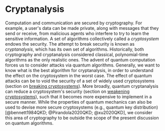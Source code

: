 # Cryptanalysis

Computation and communication are secured by cryptography. For example, a user's data can be made private, along with messages that they send or receive, from malicious agents who interfere to try to learn the sensitive information. A set of algorithms collectively called a *cryptosystem* endows the security. The attempt to break security is known as *cryptanalysis*, which has its own set of algorithms. Historically, both cryptography and cryptanalysis considered classical, polynomial-time algorithms as the only realistic ones. The advent of quantum computation forces us to consider attacks via quantum algorithms. Generally, we want to know what is the best algorithm for cryptanalysis, in order to understand the effect on the cryptosystem in the worst case. The effect of quantum attacks can be to void the security of a set of widely used cryptosystems (section on [breaking cryptosystems](../../areas-of-application/cryptanalysis/breaking-cryptosystems.md#breaking-cryptosystems)). More broadly, quantum cryptanalysis can reduce a cryptosystem's security (section on [weakening cryptosystems](../../areas-of-application/cryptanalysis/weakening-cryptosystems.md#weakening-cryptosystems)), such that it becomes more expensive to implement in a secure manner. While the properties of quantum mechanics can also be used to devise more secure cryptosystems (e.g., quantum key distribution) [@bennett1984QKD; @Pirandola2020QKD; @xu2020QKD], we consider this area of cryptography to be outside the scope of the present discussion on quantum algorithms. 






